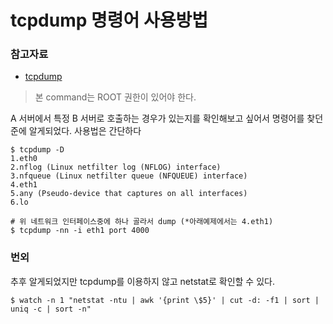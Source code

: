 # tcpdump 명령어 사용방법

### 참고자료
- [tcpdump](./images/Tcpdump_description.pdf)

> 본 command는 ROOT 권한이 있어야 한다.

A 서버에서 특정 B 서버로 호출하는 경우가 있는지를 확인해보고 싶어서 명령어를 찾던준에 알게되었다. 사용법은 간단하다


```
$ tcpdump -D
1.eth0
2.nflog (Linux netfilter log (NFLOG) interface)
3.nfqueue (Linux netfilter queue (NFQUEUE) interface)
4.eth1
5.any (Pseudo-device that captures on all interfaces)
6.lo

# 위 네트워크 인터페이스중에 하나 골라서 dump (*아래예제에서는 4.eth1)
$ tcpdump -nn -i eth1 port 4000
```



### 번외

추후 알게되었지만 tcpdump를 이용하지 않고 netstat로 확인할 수 있다.

```
$ watch -n 1 "netstat -ntu | awk '{print \$5}' | cut -d: -f1 | sort | uniq -c | sort -n"
```